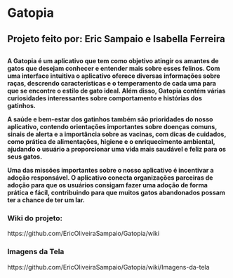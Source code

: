 # Gatopia

<h2>Projeto feito por: Eric Sampaio e Isabella Ferreira<h2>
  
<h4>A Gatopia é um aplicativo que tem como objetivo atingir os amantes de gatos que desejam conhecer e entender mais sobre esses felinos. Com uma interface intuitiva o aplicativo oferece diversas informações sobre raças, descrendo características e o temperamento de cada uma para que se encontre o estilo de gato ideal. Além disso, Gatopia contém várias curiosidades interessantes sobre comportamento e histórias dos gatinhos.

A saúde e bem-estar dos gatinhos também são prioridades do nosso aplicativo, contendo orientações importantes sobre doenças comuns, sinais de alerta e a importância sobre as vacinas, com dicas de cuidados, como prática de alimentações, higiene e o enriquecimento ambiental, ajudando o usuário a proporcionar uma vida mais saudável e feliz para os seus gatos.

Uma das missões importantes sobre o nosso aplicativo é incentivar a adoção responsável. O aplicativo conecta organizações parceiras de adoção para que os usuários consigam fazer uma adoção de forma prática e fácil, contribuindo para que muitos gatos abandonados possam ter a chance de ter um lar. </h4>

<h3>Wiki do projeto:</h3>
https://github.com/EricOliveiraSampaio/Gatopia/wiki

<h3>Imagens da Tela</h3>
https://github.com/EricOliveiraSampaio/Gatopia/wiki/Imagens-da-tela
